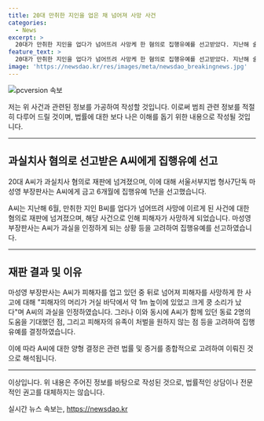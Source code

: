```yaml
---
title: 20대 만취한 지인을 업은 채 넘어져 사망 사건
categories:
  - News
excerpt: >
  20대가 만취한 지인을 업다가 넘어뜨려 사망케 한 혐의로 집행유예를 선고받았다. 지난해 술을 마신 후 택시를 타고 이동 중 만취한 지인을 내려놓다가 넘어져 사고가 발생했다. 형사7단독 마성영 부장판사는 과실치사 혐의로 A씨에게 집행유예 1년을 선고했는데, 피해자 B씨의 유족이 처벌을 원하지 않아 고려했다고 밝혔다. A씨가 도와줄 것을 기대했으나 혼자서 피해자를 내려놓은 점을 인정했다. (단어 수: 90)
feature_text: >
  20대가 만취한 지인을 업다가 넘어뜨려 사망케 한 혐의로 집행유예를 선고받았다. 지난해 술을 마신 후 택시를 타고 이동 중 만취한 지인을 내려놓다가 넘어져 사고가 발생했다. 형사7단독 마성영 부장판사는 과실치사 혐의로 A씨에게 집행유예 1년을 선고했는데, 피해자 B씨의 유족이 처벌을 원하지 않아 고려했다고 밝혔다. A씨가 도와줄 것을 기대했으나 혼자서 피해자를 내려놓은 점을 인정했다. (단어 수: 90)
image: 'https://newsdao.kr/res/images/meta/newsdao_breakingnews.jpg'
---
```


<p><img src="https://newsdao.kr/res/images/meta/newsdao_breakingnews.jpg" alt="pcversion 속보" /></p>

<p>저는 위 사건과 관련된 정보를 가공하여 작성할 것입니다. 이로써 범죄 관련 정보를 적절히 다루어 드릴 것이며, 법률에 대한 보다 나은 이해를 돕기 위한 내용으로 작성될 것입니다.</p>

<hr />

<h2 data-ke-size="size26">과실치사 혐의로 선고받은 A씨에게 집행유예 선고</h2>

<p data-ke-size="size16">20대 A씨가 과실치사 혐의로 재판에 넘겨졌으며, 이에 대해 서울서부지법 형사7단독 마성영 부장판사는 A씨에게 금고 6개월에 집행유예 1년을 선고했습니다.</p>

<p data-ke-size="size16">A씨는 지난해 6월, 만취한 지인 B씨를 업다가 넘어뜨려 사망에 이르게 된 사건에 대한 혐의로 재판에 넘겨졌으며, 해당 사건으로 인해 피해자가 사망하게 되었습니다. 마성영 부장판사는 A씨가 과실을 인정하게 되는 상황 등을 고려하여 집행유예를 선고하였습니다.</p>

<hr />

<h2 data-ke-size="size26">재판 결과 및 이유</h2>

<p data-ke-size="size16">마성영 부장판사는 A씨가 피해자를 업고 있던 중 뒤로 넘어져 피해자를 사망하게 한 사고에 대해 "피해자의 머리가 거실 바닥에서 약 1m 높이에 있었고 크게 쿵 소리가 났다"며 A씨의 과실을 인정하였습니다. 그러나 이와 동시에 A씨가 함께 있던 동료 2명의 도움을 기대했던 점, 그리고 피해자의 유족이 처벌을 원하지 않는 점 등을 고려하여 집행유예를 결정하였습니다.</p>

<p data-ke-size="size16">이에 따라 A씨에 대한 양형 결정은 관련 법률 및 증거를 종합적으로 고려하여 이뤄진 것으로 해석됩니다.</p>

<hr />

<p>이상입니다. 위 내용은 주어진 정보를 바탕으로 작성된 것으로, 법률적인 상담이나 전문적인 권고를 대체하지는 않습니다.</p>
실시간 뉴스 속보는, <a href="https://newsdao.kr" rel="dofollow">https://newsdao.kr</a>


